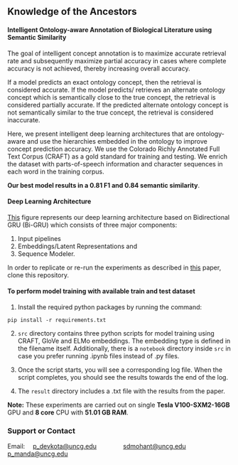 ## Knowledge of the Ancestors
#### Intelligent Ontology-aware Annotation of Biological Literature using Semantic Similarity

The goal of intelligent concept annotation is to maximize accurate retrieval rate and subsequently maximize partial accuracy in cases where complete accuracy is not achieved, thereby increasing overall accuracy.

If a model predicts an exact ontology concept, then the retrieval is considered accurate. If the model predicts/ retrieves an alternate ontology concept which is semantically close to the true concept, the retrieval is considered partially accurate. If the predicted alternate ontology concept is not semantically similar to the true concept, the retrieval is considered inaccurate.

Here, we present intelligent deep learning architectures that are ontology-aware and use the hierarchies embedded in the ontology to improve concept prediction accuracy. We use the Colorado Richly Annotated Full Text Corpus (CRAFT) as a gold standard for training and testing. We enrich the dataset with parts-of-speech information and character sequences in each word in the training corpus.

**Our best model results in a 0.81 F1 and 0.84 semantic similarity**.
#### Deep Learning Architecture
[This](./data/model_output/new_architecture.svg) figure represents our deep learning architecture based on Bidirectional GRU (Bi-GRU) which consists of three major components:
1. Input pipelines
2. Embeddings/Latent Representations and
3. Sequence Modeler.


In order to replicate or re-run the experiments as described in [this](https://github.com/prashanti/intelligentannotation) paper, clone this repository.

#### To perform model training with available train and test dataset

1. Install the required python packages by running the command:

  ```
  pip install -r requirements.txt
  ```
2. `src` directory contains three python scripts for model training using CRAFT, GloVe and ELMo embeddings. The embedding type is defined in the filename itself. Additionally, there is a `notebook` directory inside `src` in case you prefer running .ipynb files instead of .py files.

3. Once the script starts, you will see a corresponding log file. When the script completes, you should see the results towards the end of the log.

4. The `result` directory includes a .txt file with the results from the paper.

**Note:** These experiments are carried out on single **Tesla V100-SXM2-16GB** GPU and **8 core** CPU with **51.01 GB RAM**.

### Support or Contact

Email: &emsp;p_devkota@uncg.edu
&emsp;&emsp;&emsp;&emsp;sdmohant@uncg.edu
&emsp;&emsp;&emsp;&emsp;p_manda@uncg.edu
